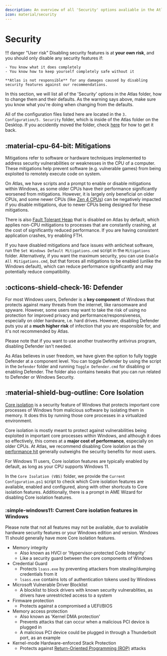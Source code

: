```yaml
---
description: An overview of all 'Security' options avaliable in the AtlasOS playbook
icon: material/security
---
```

# Security

!!! danger "User risk"
    Disabling security features is at **your own risk**, and you should only disable any security features if:

    - You know what it does completely
    - You know how to keep yourself completely safe without it

    **Atlas is not responsible** for any damages caused by disabling security features against our recommendations.

In this section, we will list all of the 'Security' options in the Atlas folder, how to change them and their defaults. As the warning says above, make sure you know what you're doing when changing from the defaults.

All of the configuration files listed here are located in the `3. Configuration/5. Security` folder, which is inside of the Atlas folder on the Desktop. If you accidently moved the folder, check [here](/troubleshooting/common-issues/atlas-folder-missing) for how to get it back.

## :material-cpu-64-bit: Mitigations

Mitigations refer to software or hardware techniques implemented to address security vulnerabilities or weaknesses in the CPU of a computer. These mitigations help prevent software (e.g. vulnerable games) from being exploited to remotely execute code on system.

On Atlas, we have scripts and a prompt to enable or disable mitigations within Windows, as some older CPUs have their performance significantly worsened from mitigations. However, it is largely only beneficial on older CPUs, and some newer CPUs (like [Zen 4 CPUs](https://www.phoronix.com/news/AMD-Zen-4-Mitigations-Off)) can be negatively impacted if you disable mitigations, due to newer CPUs being designed for these mitigations.

There is also [Fault Tolerant Heap](https://learn.microsoft.com/en-us/windows/win32/win7appqual/fault-tolerant-heap "Microsoft FTH documentation") that is disabled on Atlas by default, which applies non-CPU mitigations to processes that are constantly crashing, at the cost of significantly reduced performance. If you are having consistent application crashes, try enabling FTH.

If you have disabled mitigations and face issues with anticheat software, run the `Set Windows Default Mitigations.cmd` script in the `Mitigations` folder. Alternatively, if you want the maximum security, you can use `Enable All Mitigations.cmd`, but that forces all mitigations to be enabled (unlike the Windows default), which can reduce performance significantly and may potentially reduce compatibility.

## :octicons-shield-check-16: Defender

For most Windows users, Defender is a **key component** of Windows that protects against many threats from the internet, like ransomware and spyware. However, some users may want to take the risk of using no protection for improved privacy and performance/responsiveness, especially on older hardware, i.e. hard drives. However, disabling Defender puts you at a **much higher risk** of infection that you are responsible for, and it's not recommended by Atlas.

Please note that if you want to use another trustworthy antivirus program, disabling Defender isn't needed.

As Atlas believes in user freedom, we have given the option to fully toggle Defender at a component level. You can toggle Defender by using the script in the `Defender` folder and running `Toggle Defender.cmd` for disabling or enabling Defender. The folder also contains tweaks that you can run related to Defender or Windows Security.

## :material-shield-bug-outline: Core Isolation

[Core isolation](https://support.microsoft.com/en-us/windows/core-isolation-e30ed737-17d8-42f3-a2a9-87521df09b78) is a security feature of Windows that protects important core processes of Windows from malicious software by isolating them in memory. It does this by running those core processes in a virtualized environment.

Core isolation is mostly meant to protect against vulnerabilities being exploited in important core processes within Windows, and although it does so effectively, this comes at a **major cost of performance**, especially on older CPUs. At Atlas, we recommend disabling Core isolation as the [performance hit](https://www.tomshardware.com/news/windows-11-gaming-benchmarks-performance-vbs-hvci-security) generally outweighs the security benefits for most users.

For Windows 11 users, Core isolation features are typically enabled by default, as long as your CPU supports Windows 11.

In the `Core Isolation (VBS)` folder, we provide the `Current Configuration.ps1` script to check which Core isolation features are avaliable, enabled and configured, along with other shortcuts to Core isolation features. Additionally, there is a prompt in AME Wizard for disabling Core isolation features.

### :simple-windows11: Current Core isolation features in Windows

Please note that not all features may not be avaliable, due to avaliable hardware security features or  your Windows edition and version. Windows 11 should generally have more Core isolation features.

- Memory integrity
    - Also known as HVCI or 'Hypervisor-protected Code Integrity'
    - Like a security guard between the core components of Windows
- Credential Guard
    - Protects `lsass.exe` by preventing attackers from stealing/dumping credentials from it
    - `lsass.exe` contains lots of authentication tokens used by Windows
- Microsoft Vulnerable Driver Blocklist
    - A blocklist to block drivers with known security vulnerablities, as drivers have unrestricted access to a system
- Firmware protection
    - Protects against a compromised a UEFI/BIOS
- Memory access protection
    - Also known as 'Kernel DMA protection'
    - Prevents attacks that can occur when a malicious PCI device is plugged in
    - A malicious PCI device could be plugged in through a Thunderbolt port, as an example
- Kernel-mode Hardware-enforced Stack Protection
    - Protects against [Return-Oriented Programming (ROP)](https://en.wikipedia.org/wiki/Return-oriented_programming) attacks
